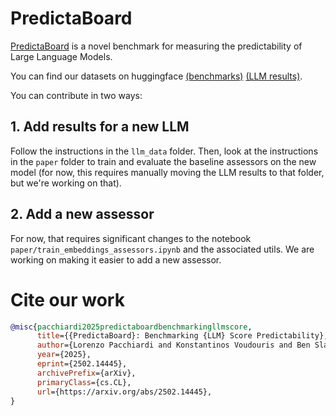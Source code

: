 # PredictaBoard

[PredictaBoard](https://predictaboard.github.io/) is a novel benchmark for measuring the predictability of Large Language Models.

You can find our datasets on huggingface [(benchmarks)](https://huggingface.co/datasets/kvoudouris/PredictaBoard_Benchmarks) [(LLM results)](https://huggingface.co/datasets/kvoudouris/PredictaBoard_LLMs).

You can contribute in two ways: 

## 1. Add results for a new LLM
Follow the instructions in the `llm_data` folder. Then, look at the instructions in the `paper` folder to train and evaluate the baseline assessors on the new model (for now, this requires manually moving the LLM results to that folder, but we're working on that). 

## 2. Add a new assessor
For now, that requires significant changes to the notebook `paper/train_embeddings_assessors.ipynb` and the associated utils. We are working on making it easier to add a new assessor.



# Cite our work
```bibtex
@misc{pacchiardi2025predictaboardbenchmarkingllmscore,
      title={{PredictaBoard}: Benchmarking {LLM} Score Predictability},
      author={Lorenzo Pacchiardi and Konstantinos Voudouris and Ben Slater and Fernando Martínez-Plumed and José Hernández-Orallo and Lexin Zhou and Wout Schellaert},
      year={2025},
      eprint={2502.14445},
      archivePrefix={arXiv},
      primaryClass={cs.CL},
      url={https://arxiv.org/abs/2502.14445},
}
```
